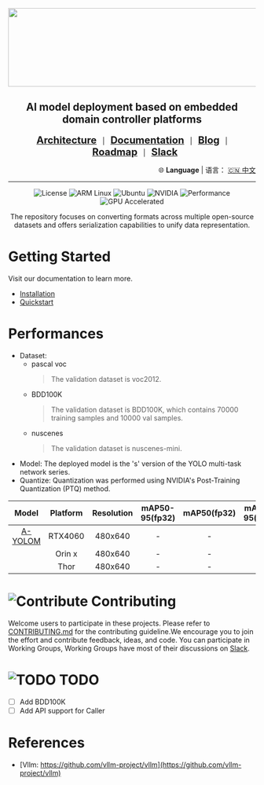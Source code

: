 <div align="center">

<img src="./docs/images/ad-multitask.png" width="700" height="160">

<h2 align="center">AI model deployment based on embedded domain controller platforms</h2>


[<span style="font-size:20px;">**Architecture**</span>](./docs/framework.md)&nbsp;&nbsp;&nbsp;|&nbsp;&nbsp;&nbsp;[<span style="font-size:20px;">**Documentation**</span>](https://liwuhen.cn/CVDeploy-2D)&nbsp;&nbsp;&nbsp;|&nbsp;&nbsp;&nbsp;[<span style="font-size:20px;">**Blog**</span>](https://www.zhihu.com/column/c_1839603173800697856)&nbsp;&nbsp;&nbsp;|&nbsp;&nbsp;&nbsp;[<span style="font-size:20px;">**Roadmap**</span>](./docs/roadmap.md)&nbsp;&nbsp;&nbsp;|&nbsp;&nbsp;&nbsp;[<span style="font-size:20px;">**Slack**</span>](https://app.slack.com/client/T07U5CEEXCP/C07UKUA9TCJ)

<p align="right">
  🌐 <b>Language</b> | 语言：
  <a href="./docs/README.zh-CN.md">🇨🇳 中文</a>
</p>

---

![License](https://img.shields.io/badge/License-Apache%202.0-blue.svg?style=for-the-badge)
![ARM Linux](https://img.shields.io/badge/ARM_Linux-FCC624?style=for-the-badge&logo=linux&logoColor=black)
![Ubuntu](https://img.shields.io/badge/Ubuntu-E95420?style=for-the-badge&logo=ubuntu&logoColor=white)
![NVIDIA](https://img.shields.io/badge/NVIDIA-%2376B900.svg?style=for-the-badge&logo=nvidia&logoColor=white)
![Performance](https://img.shields.io/badge/Performance-Optimized-red?style=for-the-badge)
![GPU Accelerated](https://img.shields.io/badge/GPU-Accelerated-76B900?style=for-the-badge&logo=nvidia&logoColor=white)

The repository focuses on converting formats across multiple open-source datasets and offers serialization capabilities to unify data representation.
</div>

# Getting Started
Visit our documentation to learn more.
- [Installation](./docs/hpcdoc/source/getting_started/installation.md)
- [Quickstart](./docs/hpcdoc/source/getting_started/Quickstart.md)

# Performances
- Dataset:
    - pascal voc
        > The validation dataset is voc2012.
    - BDD100K
        > The validation dataset is BDD100K, which contains 70000 training samples and 10000 val samples.
    - nuscenes
        > The validation dataset is nuscenes-mini.
- Model: The deployed model is the 's' version of the YOLO multi-task network series.
- Quantize: Quantization was performed using NVIDIA's Post-Training Quantization (PTQ) method.

|Model|Platform|Resolution|mAP50-95(fp32)|mAP50(fp32)|mAP50-95(fp16)|mAP50(fp16)|mAP50-95(int8)|mAP50(int8)|fps(fp32)|
|:-:|:-:|:-:|:-:|:-:|:-:|:-:|:-:|:-:|:-:|
|<a href="https://drive.google.com/drive/folders/1_0YjElSSMCbeTdD2FUbJE6zIHsHhynug" rowspan="3" style="text-align:center; vertical-align:middle; display:flex; justify-content:center; align-items:center; height:100%;">A-YOLOM</a>|RTX4060|480x640|-|-|-|-|-|-|61.8229|
||Orin x|480x640|-|-|-|-|-|-|-|
||Thor|480x640|-|-|-|-|-|-|-|

# ![Contribute](https://img.shields.io/badge/how%20to%20contribute-project-brightgreen) Contributing
Welcome users to participate in these projects. Please refer to [CONTRIBUTING.md](./CONTRIBUTING.md) for the contributing guideline.We encourage you to join the effort and contribute feedback, ideas, and code. You can participate in Working Groups, Working Groups have most of their discussions on [Slack](https://app.slack.com/client/T07U5CEEXCP/C07UKUA9TCJ).

# ![TODO](https://img.shields.io/badge/how%20to%20contribute-project-brightgreen) TODO
- [ ] Add BDD100K
- [ ] Add API support for Caller

# References
- [Vllm: https://github.com/vllm-project/vllm](https://github.com/vllm-project/vllm)
